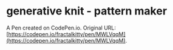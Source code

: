 # generative knit - pattern maker

A Pen created on CodePen.io. Original URL: [https://codepen.io/fractalkitty/pen/MWLVqqM](https://codepen.io/fractalkitty/pen/MWLVqqM).

